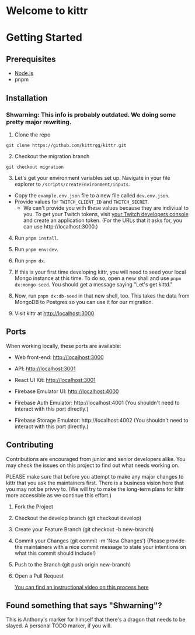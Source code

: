 # Welcome to kittr

# Getting Started

## Prerequisites

- [Node.js](https://nodejs.org/en/download/)
- pnpm

## Installation

### Shwarning: This info is probably outdated. We doing some pretty major rewriting.

1. Clone the repo

```
git clone https://github.com/kittrgg/kittr.git
```

2. Checkout the migration branch

```
git checkout migration
```

3. Let's get your environment variables set up. Navigate in your file explorer to `/scripts/createEnvironment/inputs`.

- Copy the `example.env.json` file to a new file called `dev.env.json`.
- Provide values for `TWITCH_CLIENT_ID` and `TWITCH_SECRET`.
  - We can't provide you with these values because they are indiviual to you. To get your Twitch tokens, visit [your Twitch developers console](https://dev.twitch.tv/console/apps) and create an application token. (For the URLs that it asks for, you can use http://localhost:3000.)

4. Run `pnpm install`.

5. Run `pnpm env:dev`.

6. Run `pnpm dx`.

7. If this is your first time developing kittr, you will need to seed your local Mongo instance at this time. To do so, open a new shall and use `pnpm dx:mongo-seed`. You should get a message saying "Let's get kittd."

8. Now, run `pnpm dx:db-seed` in that new shell, too. This takes the data from MongoDB to Postgres so you can use it for our migration.

9. Visit kittr at [http://localhost:3000](http://localhost:3000)

## Ports

When working locally, these ports are available:

- Web front-end: [http://localhost:3000](http://localhost:3000)
- API: [http://localhost:3001](http://localhost:3001)
- React UI Kit: [http://localhost:3001](http://localhost:3001)

- Firebase Emulator UI: [http://localhost:4000](http://localhost:4000)
- Firebase Auth Emulator: http://localhost:4001 (You shouldn't need to interact with this port directly.)
- Firebase Storage Emulator: http://localhost:4002 (You shouldn't need to interact with this port directly.)

## Contributing

Contributions are encouraged from junior and senior developers alike. You may check the issues on this project to find out what needs working on.

PLEASE make sure that before you attempt to make any major changes to kittr that you ask the maintainers first. There is a business vision here that you may not be privvy to. (We will try to make the long-term plans for kittr more accessible as we continue this effort.)

1. Fork the Project
2. Checkout the develop branch (git checkout develop)
3. Create your Feature Branch (git checkout -b new-branch)
4. Commit your Changes (git commit -m 'New Changes') (Please provide the maintainers with a nice commit message to state your intentions on what this commit should include!)
5. Push to the Branch (git push origin new-branch)
6. Open a Pull Request

   [You can find an instructional video on this process here](https://www.youtube.com/watch?v=T9VylI5C0G8&t=32s)

## Found something that says "Shwarning"?

This is Anthony's marker for himself that there's a dragon that needs to be slayed. A personal TODO marker, if you will.
